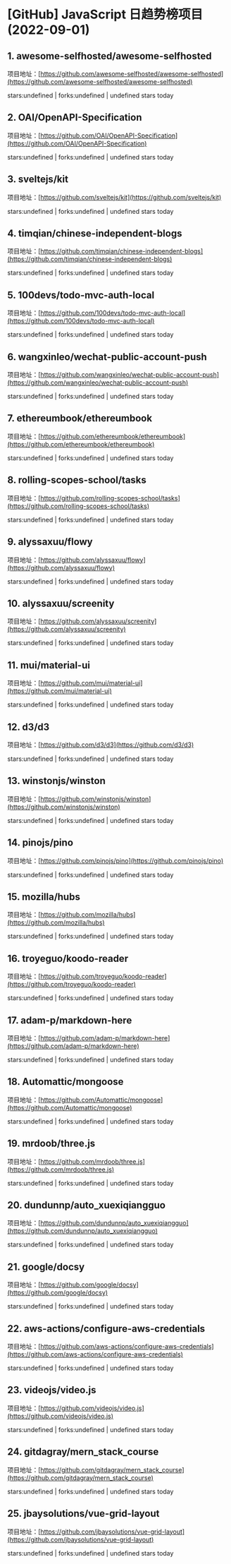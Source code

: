 # [GitHub] JavaScript 日趋势榜项目(2022-09-01)

## 1. awesome-selfhosted/awesome-selfhosted 

项目地址：[https://github.com/awesome-selfhosted/awesome-selfhosted](https://github.com/awesome-selfhosted/awesome-selfhosted)

stars:undefined | forks:undefined | undefined stars today 



## 2. OAI/OpenAPI-Specification 

项目地址：[https://github.com/OAI/OpenAPI-Specification](https://github.com/OAI/OpenAPI-Specification)

stars:undefined | forks:undefined | undefined stars today 



## 3. sveltejs/kit 

项目地址：[https://github.com/sveltejs/kit](https://github.com/sveltejs/kit)

stars:undefined | forks:undefined | undefined stars today 



## 4. timqian/chinese-independent-blogs 

项目地址：[https://github.com/timqian/chinese-independent-blogs](https://github.com/timqian/chinese-independent-blogs)

stars:undefined | forks:undefined | undefined stars today 



## 5. 100devs/todo-mvc-auth-local 

项目地址：[https://github.com/100devs/todo-mvc-auth-local](https://github.com/100devs/todo-mvc-auth-local)

stars:undefined | forks:undefined | undefined stars today 



## 6. wangxinleo/wechat-public-account-push 

项目地址：[https://github.com/wangxinleo/wechat-public-account-push](https://github.com/wangxinleo/wechat-public-account-push)

stars:undefined | forks:undefined | undefined stars today 



## 7. ethereumbook/ethereumbook 

项目地址：[https://github.com/ethereumbook/ethereumbook](https://github.com/ethereumbook/ethereumbook)

stars:undefined | forks:undefined | undefined stars today 



## 8. rolling-scopes-school/tasks 

项目地址：[https://github.com/rolling-scopes-school/tasks](https://github.com/rolling-scopes-school/tasks)

stars:undefined | forks:undefined | undefined stars today 



## 9. alyssaxuu/flowy 

项目地址：[https://github.com/alyssaxuu/flowy](https://github.com/alyssaxuu/flowy)

stars:undefined | forks:undefined | undefined stars today 



## 10. alyssaxuu/screenity 

项目地址：[https://github.com/alyssaxuu/screenity](https://github.com/alyssaxuu/screenity)

stars:undefined | forks:undefined | undefined stars today 



## 11. mui/material-ui 

项目地址：[https://github.com/mui/material-ui](https://github.com/mui/material-ui)

stars:undefined | forks:undefined | undefined stars today 



## 12. d3/d3 

项目地址：[https://github.com/d3/d3](https://github.com/d3/d3)

stars:undefined | forks:undefined | undefined stars today 



## 13. winstonjs/winston 

项目地址：[https://github.com/winstonjs/winston](https://github.com/winstonjs/winston)

stars:undefined | forks:undefined | undefined stars today 



## 14. pinojs/pino 

项目地址：[https://github.com/pinojs/pino](https://github.com/pinojs/pino)

stars:undefined | forks:undefined | undefined stars today 



## 15. mozilla/hubs 

项目地址：[https://github.com/mozilla/hubs](https://github.com/mozilla/hubs)

stars:undefined | forks:undefined | undefined stars today 



## 16. troyeguo/koodo-reader 

项目地址：[https://github.com/troyeguo/koodo-reader](https://github.com/troyeguo/koodo-reader)

stars:undefined | forks:undefined | undefined stars today 



## 17. adam-p/markdown-here 

项目地址：[https://github.com/adam-p/markdown-here](https://github.com/adam-p/markdown-here)

stars:undefined | forks:undefined | undefined stars today 



## 18. Automattic/mongoose 

项目地址：[https://github.com/Automattic/mongoose](https://github.com/Automattic/mongoose)

stars:undefined | forks:undefined | undefined stars today 



## 19. mrdoob/three.js 

项目地址：[https://github.com/mrdoob/three.js](https://github.com/mrdoob/three.js)

stars:undefined | forks:undefined | undefined stars today 



## 20. dundunnp/auto_xuexiqiangguo 

项目地址：[https://github.com/dundunnp/auto_xuexiqiangguo](https://github.com/dundunnp/auto_xuexiqiangguo)

stars:undefined | forks:undefined | undefined stars today 



## 21. google/docsy 

项目地址：[https://github.com/google/docsy](https://github.com/google/docsy)

stars:undefined | forks:undefined | undefined stars today 



## 22. aws-actions/configure-aws-credentials 

项目地址：[https://github.com/aws-actions/configure-aws-credentials](https://github.com/aws-actions/configure-aws-credentials)

stars:undefined | forks:undefined | undefined stars today 



## 23. videojs/video.js 

项目地址：[https://github.com/videojs/video.js](https://github.com/videojs/video.js)

stars:undefined | forks:undefined | undefined stars today 



## 24. gitdagray/mern_stack_course 

项目地址：[https://github.com/gitdagray/mern_stack_course](https://github.com/gitdagray/mern_stack_course)

stars:undefined | forks:undefined | undefined stars today 



## 25. jbaysolutions/vue-grid-layout 

项目地址：[https://github.com/jbaysolutions/vue-grid-layout](https://github.com/jbaysolutions/vue-grid-layout)

stars:undefined | forks:undefined | undefined stars today 



